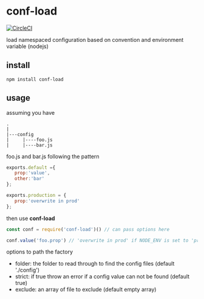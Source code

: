# conf-load

[![CircleCI](https://circleci.com/gh/zorro-del-caribe/ship-hold.svg?style=svg)](https://circleci.com/gh/zorro-del-caribe/config-loader)

load namespaced configuration based on convention and environment variable (nodejs)

## install 

``npm install conf-load``

## usage

assuming you have

```
.
|
|---config
|     |----foo.js
|     |----bar.js

```

foo.js and bar.js following the pattern

```javascript
exports.default ={
   prop:'value',
   other:'bar'
};

exports.production = {
   prop:'overwrite in prod'
};
```

then use **conf-load**
 
 ```javascript
 const conf = require('conf-load')() // can pass options here
 
 conf.value('foo.prop') // 'overwrite in prod' if NODE_ENV is set to 'production' or 'value' otherwise 
 ```
 
 options to path the factory
 
 * folder: the folder to read through to find the config files (default './config')
 * strict: if true throw an error if a config value can not be found (default true)
 * exclude: an array of file to exclude (default empty array)
